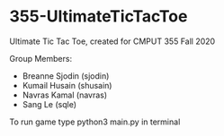 # 355-UltimateTicTacToe
Ultimate Tic Tac Toe, created for CMPUT 355 Fall 2020

Group Members:
* Breanne Sjodin (sjodin)
* Kumail Husain  (shusain)
* Navras Kamal   (navras)
* Sang Le        (sqle)



To run game type python3 main.py in terminal
